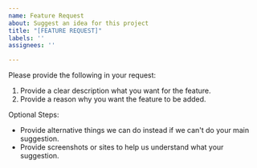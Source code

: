```yaml
---
name: Feature Request
about: Suggest an idea for this project
title: "[FEATURE REQUEST]"
labels: ''
assignees: ''

---
```


Please provide the following in your request:
1. Provide a clear description what you want for the feature.
2. Provide a reason why you want the feature to be added.

Optional Steps:
* Provide alternative things we can do instead if we can't do your main suggestion.
* Provide screenshots or sites to help us understand what your suggestion.
